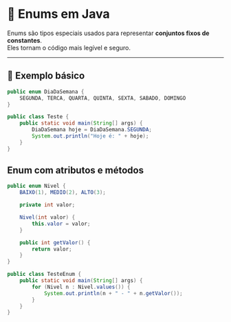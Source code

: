 # 🔷 Enums em Java

Enums são tipos especiais usados para representar **conjuntos fixos de constantes**.  
Eles tornam o código mais legível e seguro.

---

## 🔹 Exemplo básico

```java
public enum DiaDaSemana {
    SEGUNDA, TERCA, QUARTA, QUINTA, SEXTA, SABADO, DOMINGO
}

public class Teste {
    public static void main(String[] args) {
        DiaDaSemana hoje = DiaDaSemana.SEGUNDA;
        System.out.println("Hoje é: " + hoje);
    }
}
```

## Enum com atributos e métodos
```java
public enum Nivel {
    BAIXO(1), MEDIO(2), ALTO(3);

    private int valor;

    Nivel(int valor) {
        this.valor = valor;
    }

    public int getValor() {
        return valor;
    }
}

public class TesteEnum {
    public static void main(String[] args) {
        for (Nivel n : Nivel.values()) {
            System.out.println(n + " - " + n.getValor());
        }
    }
}
```
